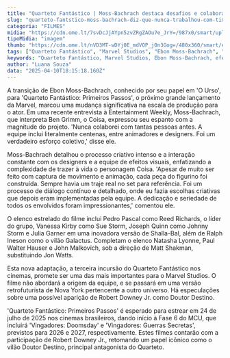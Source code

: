 ```yaml
---
title: "Quarteto Fantástico | Moss-Bachrach destaca desafios e colaboração em grande equipe de produção"
slug: "quarteto-fantstico-moss-bachrach-diz-que-nunca-trabalhou-com-time-to-grande"
categoria: "FILMES"
midia: "https://cdn.ome.lt/7svDcJjAYpn5zvZRgZAOu7e_JrY=/987x0/smart/uploads/conteudo/fotos/quarteto-fantastico-o-coisa.png"
tipoMidia: "imagem"
thumb: "https://cdn.ome.lt/nVD3MT-wDYj0E_mdVOP_j0n3Gog=/480x360/smart/extras/conteudos/fantastic-four-first-steps-coisa.webp"
tags: ["Quarteto Fantástico", "Marvel Studios", "Ebon Moss-Bachrach", "efeitos visuais", "MCU Fase 6", "elenco estrelado", "produção cinematográfica", "retrofuturismo"]
keywords: "Quarteto Fantástico, Marvel Studios, Ebon Moss-Bachrach, efeitos visuais, MCU Fase 6, elenco estrelado, produção cinematográfica, retrofuturismo"
author: "Luana Souza"
data: "2025-04-10T18:15:18.160Z"
---
```


A transição de Ebon Moss-Bachrach, conhecido por seu papel em 'O Urso', para 'Quarteto Fantástico: Primeiros Passos', o próximo grande lançamento da Marvel, marcou uma mudança significativa na escala de produção para o ator. Em uma recente entrevista à Entertainment Weekly, Moss-Bachrach, que interpreta Ben Grimm, o Coisa, expressou seu espanto com a magnitude do projeto. 'Nunca colaborei com tantas pessoas antes. A equipe inclui literalmente centenas, entre animadores e designers. Foi um verdadeiro esforço coletivo,' disse ele.

Moss-Bachrach detalhou o processo criativo intenso e a interação constante com os designers e a equipe de efeitos visuais, enfatizando a complexidade de trazer à vida o personagem Coisa. 'Apesar de muito ser feito com captura de movimento e animação, cada peça do figurino foi construída. Sempre havia um traje real no set para referência. Foi um processo de diálogo contínuo e detalhado, onde eu fazia escolhas criativas que depois eram implementadas pela equipe. A dedicação e seriedade de todos os envolvidos foram impressionantes,' comentou ele.

O elenco estrelado do filme inclui Pedro Pascal como Reed Richards, o líder do grupo, Vanessa Kirby como Sue Storm, Joseph Quinn como Johnny Storm e Julia Garner em uma inovadora versão de Shalla-Bal, além de Ralph Ineson como o vilão Galactus. Completam o elenco Natasha Lyonne, Paul Walter Hauser e John Malkovich, sob a direção de Matt Shakman, substituindo Jon Watts.

Esta nova adaptação, a terceira incursão do Quarteto Fantástico nos cinemas, promete ser uma das mais importantes para o Marvel Studios. O filme não abordará a origem da equipe, e se passará em uma versão retrofuturista de Nova York pertencente a outro universo. Há especulações sobre uma possível aparição de Robert Downey Jr. como Doutor Destino.

'Quarteto Fantástico: Primeiros Passos' é esperado para estrear em 24 de julho de 2025 nos cinemas brasileiros, dando início à Fase 6 do MCU, que incluirá 'Vingadores: Doomsday' e 'Vingadores: Guerras Secretas', previstos para 2026 e 2027, respectivamente. Estes filmes contarão com a participação de Robert Downey Jr., retomando um papel icônico como o vilão Doutor Destino, principal antagonista do Quarteto.